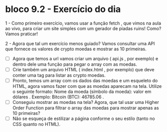 # bloco 9.2 - Exercício do dia

1 - Como primeiro exercício, vamos usar a função fetch , que vimos na aula ao vivo, para criar um site simples com um gerador de piadas ruins! Como? Vamos praticar!

2 - Agora que tal um exercício menos guiado? Vamos consultar uma API que fornece os valores de crypto moedas e mostrar as 10 primeiras.
 - [ ] Agora que temos a url vamos criar um arquivo ( api.js , por exemplo) e dentro dele uma função para pegar o array com as moedas.
 - [ ] Crie também um arquivo HTML ( index.html , por exemplo) que deve conter uma tag para listar as crypto moedas.
 - [ ] Pronto, temos um array com os dados das moedas e um esqueleto do HTML, agora vamos fazer com que as moedas aparecam na tela. Utilize o seguinte formato: Nome da moeda (símbolo da moeda): valor em dólares . Exemplo: Bitcoin (BTC): 46785.06 .
 - [ ] Conseguiu mostrar as moedas na tela? Agora, que tal usar uma Higher Order Function para filtrar o array das moedas para mostrar apenas as 10 primeiras?
 - [ ] Não se esqueça de estilizar a página conforme o seu estilo (tanto no CSS quanto no HTML).